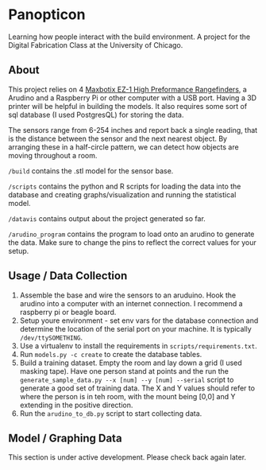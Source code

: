 Panopticon
===============

Learning how people interact with the build environment. A project for the Digital Fabrication Class at the University of Chicago. 

## About
This project relies on 4 [Maxbotix EZ-1 High Preformance Rangefinders](http://www.maxbotix.com/documents/MB1010_Datasheet.pdf), a Arudino and a Raspberry Pi or other computer with a USB port. Having a 3D printer will be helpful in building the models. It also requires some sort of sql database (I used PostgresQL) for storing the data. 

The sensors range from 6-254 inches and report back a single reading, that is the distance between the sensor and the next nearest object. By arranging these in a half-circle pattern, we can detect how objects are moving throughout a room.

`/build` contains the .stl model for the sensor base. 

`/scripts` contains the python and R scripts for loading the data into the database and creating graphs/visualization and running the statistical model. 

`/datavis` contains output about the project generated so far.

`/arudino_program` contains the program to load onto an arudino to generate the data. Make sure to change the pins to reflect the correct values for your setup.

## Usage / Data Collection

1. Assemble the base and wire the sensors to an aruduino. Hook the arudino into a computer with an internet connection. I recommend a raspberry pi or beagle board. 
2. Setup youre environment - set env vars for the database connection and determine the location of the serial port on your machine. It is typically `/dev/ttySOMETHING`. 
3. Use a virtualenv to install the requirements in `scripts/requirements.txt`. 
4. Run `models.py -c create` to create the database tables.
4. Build a training dataset. Empty the room and lay down a grid (I used masking tape). Have one person stand at points and the run the `generate_sample_data.py --x [num] --y [num] --serial` script to generate a good set of training data. The X and Y values should refer to where the person is in teh room, with the mount being [0,0] and Y extending in the positive direction. 
5. Run the `arudino_to_db.py` script to start collecting data. 

## Model / Graphing Data
This section is under active development. Please check back again later. 
